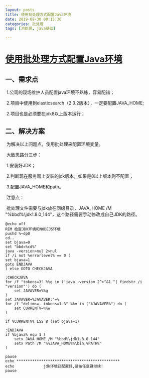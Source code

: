 ```yaml
---
layout: posts
title: 使用批处理方式配置Java环境
date: 2019-08-30 00:15:36
categories: 批处理
tags: [池处理, java基础]

---
```


# [使用批处理方式配置Java环境]( <https://github.com/yizuoliang/blog/tree/master/Java基础/02_使用批处理方式配置Java环境>)

## 一、需求点

​	1.公司的现场维护人员配置java环境不熟练，容易配错；

​	2.项目中使用到elasticsearch（2.3.2版本），一定要配置JAVA_HOME;

​	2.项目也是必须要在jdk8以上版本运行；

## 二、解决方案

​	为解决以上问题点，使用批处理来配置环境变量。

​	大致思路分三步：

​		1.安装好JDK；

​		2.判断现在服务器上安装的jdk版本，如果是8以上版本则不配置；

​		3.配置JAVA_HOME和path。

​	注意点：

​		批处理文件需要与jdk放在同级目录，JAVA_HOME /M "%bbd%\jdk1.8.0_144"，这个路径需要手动修改成自己JDK的路径。

```
@echo off
REM 检查JDK环境和NODEJS环境
pushd %~dp0
cd..
set bjava=0
set "bbd=%cd%"
java -version>nul 2>nul
if /i not %errorlevel% == 0 (
set bjava=1
goto ENDJAVA
) else GOTO CHECKJAVA

:CHECKJAVA
for /f "tokens=3" %%g in ('java -version 2^>^&1 ^| findstr /i "version"') do (
    set JAVAVER=%%g
)
set JAVAVER=%JAVAVER:"=%
for /f "delims=. tokens=1-3" %%v in ("%JAVAVER%") do (
    set CURRENTV=%%w
)

if %CURRENTV% LSS 8 (set bjava=1)

:ENDJAVA
if %bjava% equ 1 ( 
	setx JAVA_HOME /M "%bbd%\jdk1.8.0_144"
	setx Path /M "%%JAVA_HOME%%\bin;%PATH%"
)

pause
echo **********************************************
echo             jdk环境已配置好,请按任意键继续!
pause
```

